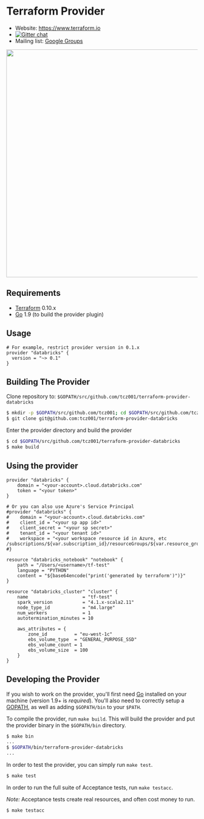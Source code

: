 Terraform Provider
==================

- Website: https://www.terraform.io
- [![Gitter chat](https://badges.gitter.im/hashicorp-terraform/Lobby.png)](https://gitter.im/hashicorp-terraform/Lobby)
- Mailing list: [Google Groups](http://groups.google.com/group/terraform-tool)

<img src="https://cdn.rawgit.com/hashicorp/terraform-website/master/content/source/assets/images/logo-hashicorp.svg" width="600px">

Requirements
------------

-	[Terraform](https://www.terraform.io/downloads.html) 0.10.x
-	[Go](https://golang.org/doc/install) 1.9 (to build the provider plugin)

Usage
---------------------

```
# For example, restrict provider version in 0.1.x
provider "databricks" {
  version = "~> 0.1"
}
```

Building The Provider
---------------------

Clone repository to: `$GOPATH/src/github.com/tcz001/terraform-provider-databricks`

```sh
$ mkdir -p $GOPATH/src/github.com/tcz001; cd $GOPATH/src/github.com/tcz001
$ git clone git@github.com:tcz001/terraform-provider-databricks
```

Enter the provider directory and build the provider

```sh
$ cd $GOPATH/src/github.com/tcz001/terraform-provider-databricks
$ make build
```

Using the provider
----------------------

```hcl
provider "databricks" {
    domain = "<your-account>.cloud.databricks.com"
    token = "<your token>"
}

# Or you can also use Azure's Service Principal
#provider "databricks" {
#    domain = "<your-account>.cloud.databricks.com"
#    client_id = "<your sp app id>"
#    client_secret = "<your sp secret>"
#    tenant_id = "<your tenant id>"
#    workspace = "<your workspace resource id in Azure, etc /subscriptions/${var.subscription_id}/resourceGroups/${var.resource_group_name}/providers/Microsoft.Databricks/workspaces/${var.databricks_workspace_name}>"
#}

resource "databricks_notebook" "notebook" {
    path = "/Users/<username>/tf-test"
    language = "PYTHON"
    content = "${base64encode("print('generated by terraform')")}"
}

resource "databricks_cluster" "cluster" {
    name                    = "tf-test"
    spark_version           = "4.1.x-scala2.11"
    node_type_id            = "m4.large"
    num_workers             = 1
    autotermination_minutes = 10

    aws_attributes = {
        zone_id          = "eu-west-1c"
        ebs_volume_type  = "GENERAL_PURPOSE_SSD"
        ebs_volume_count = 1
        ebs_volume_size  = 100
    }    
}
```

Developing the Provider
---------------------------

If you wish to work on the provider, you'll first need [Go](http://www.golang.org) installed on your machine (version 1.9+ is *required*). You'll also need to correctly setup a [GOPATH](http://golang.org/doc/code.html#GOPATH), as well as adding `$GOPATH/bin` to your `$PATH`.

To compile the provider, run `make build`. This will build the provider and put the provider binary in the `$GOPATH/bin` directory.

```sh
$ make bin
...
$ $GOPATH/bin/terraform-provider-databricks
...
```

In order to test the provider, you can simply run `make test`.

```sh
$ make test
```

In order to run the full suite of Acceptance tests, run `make testacc`.

*Note:* Acceptance tests create real resources, and often cost money to run.

```sh
$ make testacc
```
